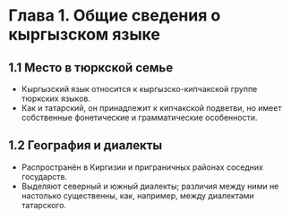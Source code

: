 # Глава 1. Общие сведения о кыргызском языке

## 1.1 Место в тюркской семье
- Кыргызский язык относится к кыргызско-кипчакской группе тюркских языков.
- Как и татарский, он принадлежит к кипчакской подветви, но имеет собственные фонетические и грамматические особенности.

## 1.2 География и диалекты
- Распространён в Киргизии и приграничных районах соседних государств.
- Выделяют северный и южный диалекты; различия между ними не настолько существенны, как, например, между диалектами татарского.
